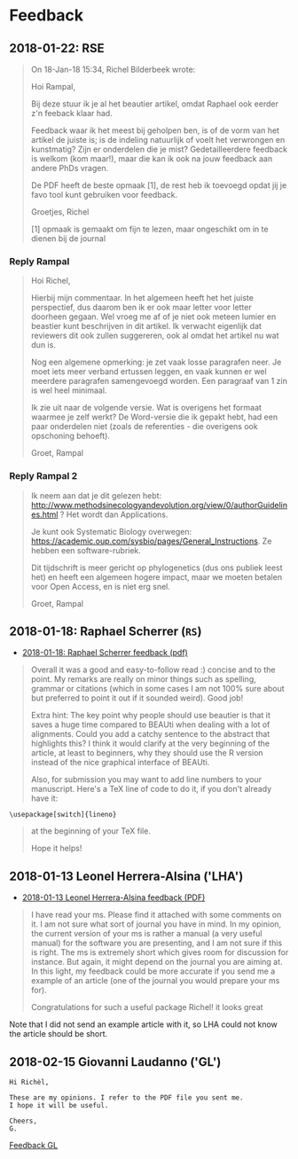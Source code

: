 # Feedback

## 2018-01-22: RSE

> On 18-Jan-18 15:34, Richel Bilderbeek wrote:
>
> Hoi Rampal,
>
> Bij deze stuur ik je al het beautier artikel, omdat Raphael ook eerder z'n feeback klaar had.
>
> Feedback waar ik het meest bij geholpen ben, is of de vorm van het artikel de juiste is; is de indeling natuurlijk of voelt het verwrongen en kunstmatig? Zijn er onderdelen die je mist? Gedetailleerdere feedback is welkom (kom maar!), maar die kan ik ook na jouw feedback aan andere PhDs vragen.
>
> De PDF heeft de beste opmaak [1], de rest heb ik toevoegd opdat jij je favo tool kunt gebruiken voor feedback.
>
> Groetjes, Richel
>
> [1] opmaak is gemaakt om fijn te lezen, maar ongeschikt om in te dienen bij de journal


### Reply Rampal

> Hoi Richel,
> 
> Hierbij mijn commentaar. In het algemeen heeft het het juiste perspectief, 
> dus daarom ben ik er ook maar letter voor letter doorheen gegaan. 
> Wel vroeg me af of je niet ook meteen lumier en beastier kunt beschrijven in dit artikel. 
> Ik verwacht eigenlijk dat reviewers dit ook zullen suggereren, ook al omdat het artikel nu wat dun is.
> 
> Nog een algemene opmerking: je zet vaak losse paragrafen neer. 
> Je moet iets meer verband ertussen leggen, en vaak kunnen er wel meerdere paragrafen samengevoegd worden. 
> Een paragraaf van 1 zin is wel heel minimaal.
> 
> Ik zie uit naar de volgende versie. 
> Wat is overigens het formaat waarmee je zelf werkt? 
> De Word-versie die ik gepakt hebt, had een paar onderdelen niet (zoals de referenties - die overigens ook opschoning behoeft).
> 
> Groet, Rampal


### Reply Rampal 2

> Ik neem aan dat je dit gelezen hebt: http://www.methodsinecologyandevolution.org/view/0/authorGuidelines.html ? 
> Het wordt dan Applications.
> 
> Je kunt ook Systematic Biology 
> overwegen: https://academic.oup.com/sysbio/pages/General_Instructions. Ze hebben een software-rubriek.
> 
> Dit tijdschrift is meer gericht op phylogenetics (dus ons publiek leest het) en 
> heeft een algemeen hogere impact, maar we moeten betalen voor Open Access, en is niet erg snel.
> 
> Groet, Rampal



## 2018-01-18: Raphael Scherrer (`RS`)

 * [2018-01-18: Raphael Scherrer feedback (pdf)](20180118RS.pdf)

> Overall it was a good and easy-to-follow read :) concise and to the point. 
> My remarks are really on minor things such as spelling, grammar or citations 
> (which in some cases I am not 100% sure about but preferred to point it out if it sounded weird). 
> Good job!
>
> Extra hint: The key point why people should use beautier is that it saves a huge time compared 
> to BEAUti when dealing with a lot of alignments. 
> Could you add a catchy sentence to the abstract that highlights this? 
> I think it would clarify at the very beginning of the article, 
> at least to beginners, why they should use the R version instead of the nice graphical interface of BEAUti.
>
> Also, for submission you may want to add line numbers to your manuscript. 
> Here's a TeX line of code to do it, if you don't already have it:

```
\usepackage[switch]{lineno}
```

> at the beginning of your TeX file.
> 
> Hope it helps! 

## 2018-01-13 Leonel Herrera-Alsina ('LHA')

 * [2018-01-13 Leonel Herrera-Alsina feedback (PDF)](20180113LHA.pdf)

> I have read your ms. Please find it attached with some comments on it. 
> I am not sure what sort of journal you have in mind. 
> In my opinion, the current version of your ms is rather a manual (a very useful manual) 
> for the software you are presenting, and I am not sure if this is right. 
> The ms is extremely short which gives room for discussion for instance. 
> But again, it might depend on the journal you are aiming at. 
> In this light, my feedback could be more accurate if you send me a 
> example of an article (one of the journal you would prepare your ms for). 
>
> Congratulations for such a useful package Richel! it looks great

Note that I did not send an example article with it, so LHA could not know the article should be short.


## 2018-02-15 Giovanni Laudanno ('GL')

```
Hi Richèl,

These are my opinions. I refer to the PDF file you sent me.
I hope it will be useful.

Cheers,
G.
```

[Feedback GL](20180215GL.pdf)
